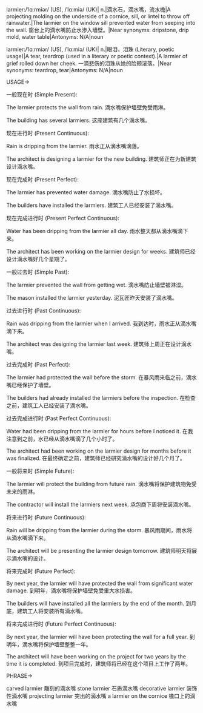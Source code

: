 larmier:/ˈlɑːrmiər/ (US), /ˈlɑːmiə/ (UK)| n.|滴水石，滴水嘴，流水檐|A projecting molding on the underside of a cornice, sill, or lintel to throw off rainwater.|The larmier on the window sill prevented water from seeping into the wall. 窗台上的滴水嘴防止水渗入墙壁。|Near synonyms: dripstone, drip mold, water table|Antonyms: N/A|noun

larmier:/ˈlɑːrmiər/ (US), /ˈlɑːmiə/ (UK)| n.|眼泪，泪珠 (Literary, poetic usage)|A tear, teardrop (used in a literary or poetic context).|A larmier of grief rolled down her cheek. 一滴悲伤的泪珠从她的脸颊滚落。|Near synonyms: teardrop, tear|Antonyms: N/A|noun


USAGE->

一般现在时 (Simple Present):

The larmier protects the wall from rain.  滴水嘴保护墙壁免受雨淋。

The building has several larmiers. 这座建筑有几个滴水嘴。


现在进行时 (Present Continuous):

Rain is dripping from the larmier. 雨水正从滴水嘴滴落。

The architect is designing a larmier for the new building.  建筑师正在为新建筑设计滴水嘴。


现在完成时 (Present Perfect):

The larmier has prevented water damage. 滴水嘴防止了水损坏。

The builders have installed the larmiers. 建筑工人已经安装了滴水嘴。


现在完成进行时 (Present Perfect Continuous):

Water has been dripping from the larmier all day.  雨水整天都从滴水嘴滴下来。

The architect has been working on the larmier design for weeks. 建筑师已经设计滴水嘴好几个星期了。


一般过去时 (Simple Past):

The larmier prevented the wall from getting wet. 滴水嘴防止墙壁被淋湿。

The mason installed the larmier yesterday.  泥瓦匠昨天安装了滴水嘴。


过去进行时 (Past Continuous):

Rain was dripping from the larmier when I arrived. 我到达时，雨水正从滴水嘴滴下来。

The architect was designing the larmier last week. 建筑师上周正在设计滴水嘴。


过去完成时 (Past Perfect):

The larmier had protected the wall before the storm. 在暴风雨来临之前，滴水嘴已经保护了墙壁。

The builders had already installed the larmiers before the inspection.  在检查之前，建筑工人已经安装了滴水嘴。


过去完成进行时 (Past Perfect Continuous):

Water had been dripping from the larmier for hours before I noticed it.  在我注意到之前，水已经从滴水嘴滴了几个小时了。

The architect had been working on the larmier design for months before it was finalized.  在最终确定之前，建筑师已经研究滴水嘴的设计好几个月了。


一般将来时 (Simple Future):

The larmier will protect the building from future rain. 滴水嘴将保护建筑物免受未来的雨淋。

The contractor will install the larmiers next week. 承包商下周将安装滴水嘴。


将来进行时 (Future Continuous):

Rain will be dripping from the larmier during the storm.  暴风雨期间，雨水将从滴水嘴滴下来。

The architect will be presenting the larmier design tomorrow.  建筑师明天将展示滴水嘴的设计。


将来完成时 (Future Perfect):

By next year, the larmier will have protected the wall from significant water damage.  到明年，滴水嘴将保护墙壁免受重大水损害。

The builders will have installed all the larmiers by the end of the month.  到月底，建筑工人将安装所有滴水嘴。


将来完成进行时 (Future Perfect Continuous):

By next year, the larmier will have been protecting the wall for a full year. 到明年，滴水嘴将保护墙壁整整一年。

The architect will have been working on the project for two years by the time it is completed.  到项目完成时，建筑师将已经在这个项目上工作了两年。



PHRASE->

carved larmier 雕刻的滴水嘴
stone larmier 石质滴水嘴
decorative larmier 装饰性滴水嘴
projecting larmier 突出的滴水嘴
a larmier on the cornice 檐口上的滴水嘴

